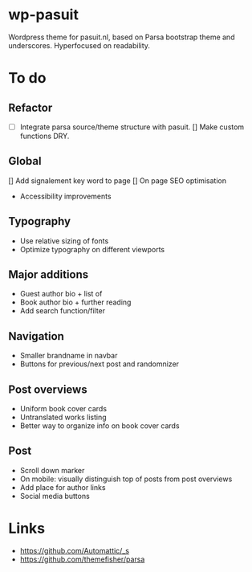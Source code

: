 # wp-pasuit

Wordpress theme for pasuit.nl, based on Parsa bootstrap theme and
underscores. Hyperfocused on readability.

# To do

## Refactor

- [ ] Integrate parsa source/theme structure with pasuit.
[] Make custom functions DRY.

## Global

[] Add signalement key word to page
[] On page SEO optimisation
- Accessibility improvements

## Typography

- Use relative sizing of fonts
- Optimize typography on different viewports

## Major additions

- Guest author bio + list of 
- Book author bio + further reading
- Add search function/filter

## Navigation

- Smaller brandname in navbar
- Buttons for previous/next post and randomnizer


## Post overviews

- Uniform book cover cards
- Untranslated works listing
- Better way to organize info on book cover cards

## Post

- Scroll down marker
- On mobile: visually distinguish top of posts from post overviews
- Add place for author links
- Social media buttons



# Links

- https://github.com/Automattic/_s
- https://github.com/themefisher/parsa


